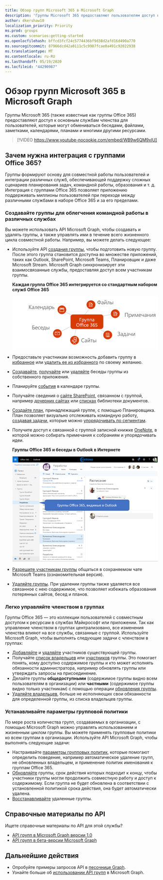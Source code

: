 ```yaml
---
title: Обзор групп Microsoft 365 в Microsoft Graph
description: 'Группы Microsoft 365 предоставляют пользователям доступ к основным службам членства для обмена беседами, файлами, заметками, календарями, планами и многими другими ресурсами. '
author: dkershaw10
localization_priority: Priority
ms.prod: groups
ms.custom: scenarios:getting-started
ms.openlocfilehash: bffcd3fcf24c5774436bf9d38d2afd16d490a770
ms.sourcegitcommit: 87966dcd42a0111c5c9987fcae0a491c92022938
ms.translationtype: MT
ms.contentlocale: ru-RU
ms.lasthandoff: 05/19/2020
ms.locfileid: "44290987"
---
```

# <a name="overview-of-microsoft-365-groups-in-microsoft-graph"></a>Обзор групп Microsoft 365 в Microsoft Graph

Группы Microsoft 365 (также известные как группы Office 365) предоставляют доступ к основным службам членства для пользователей, которые могут обмениваться беседами, файлами, заметками, календарями, планами и многими другими ресурсами. 


> [!VIDEO https://www.youtube-nocookie.com/embed/WB9w6QM9xIU]

## <a name="why-integrate-with-office-365-groups"></a>Зачем нужна интеграция с группами Office 365?   

Группы формируют основу для совместной работы пользователей и интеграции различных служб, обеспечивающей поддержку сложных сценариев планирования задач, командной работы, образования и т. д. Интеграция с группами Office 365 позволяет приложению поддерживать миллионы пользователей при переходе между различными службами в наборе Office 365 и за его пределами.  
 
### <a name="create-groups-to-facilitate-teamwork-across-services"></a>Создавайте группы для облегчения командной работы в различных службах 
 
Вы можете использовать API Microsoft Graph, чтобы создавать и удалять группы, а также управлять ими в течение всего жизненного цикла совместной работы. Например, вы можете делать следующее:  
 
- Используйте API [создания группы](/graph/api/group-post-groups?view=graph-rest-1.0), чтобы подготовить новую группу. После этого группа становится доступна во множестве приложений, таких как Outlook, SharePoint, Microsoft Teams, Планировщик и даже Microsoft Stream. Microsoft Graph синхронизирует эти взаимосвязанные службы, предоставляя доступ всем участникам группы.  
 
    **Каждая группа Office 365 интегрируется со стандартным набором служб Office 365**

    ![Схема интеграции группы Office 365 с файлами, заметками, задачами, сайтами, беседами и календарем](images/office365-groups-concept-overview-related-services-infographic.png)  

- Предоставьте участникам возможность добавить группу в [избранное](/graph/api/group-addfavorite?view=graph-rest-1.0) или [удалить ее из избранного](/graph/api/group-removefavorite?view=graph-rest-1.0) по своему желанию. 
- [Создавайте](/graph/api/group-post-conversations?view=graph-rest-1.0), [получайте](/graph/api/group-get-conversation?view=graph-rest-1.0) или [удаляйте](/graph/api/group-delete-conversation?view=graph-rest-1.0) беседы группы из собственного приложения. 
- Планируйте [события](/graph/api/resources/event?view=graph-rest-1.0) в календаре группы. 
- Получайте сведения о [сайте SharePoint](/graph/api/resources/site?view=graph-rest-1.0), связанном с группой, например [дочерних сайтах](/graph/api/site-list-subsites?view=graph-rest-1.0) или [списках](/graph/api/list-list?view=graph-rest-1.0) библиотеки документов. 
- [Создайте план](/graph/api/planner-post-buckets?view=graph-rest-1.0), принадлежащий группе, с помощью Планировщика. План позволяет визуально отслеживать командную работу, [создавая задачи](/graph/api/planner-post-tasks?view=graph-rest-1.0), которые можно [упорядочивать по сегментам](/graph/api/planner-post-buckets?view=graph-rest-1.0). 
- Получите доступ к связанной с группой записной книжке [OneNote](/graph/api/resources/onenote?view=graph-rest-1.0), в которой можно собирать примечания к собраниям и упорядочивать идеи. 
  
    **Группы Office 365 и беседы в Outlook в Интернете**

    ![Снимок экрана Outlook в Интернете с группами в папке "Группы"](images/office365-groups-concept-overview-groups-in-outlook.png) 

- [Разрешите участникам группы](/graph/api/team-put-teams?view=graph-rest-beta) общаться в сохраняемом чате Microsoft Teams (ознакомительная версия).  
- [Удаляйте группы](/graph/api/group-delete?view=graph-rest-1.0). При удалении группы также удаляется все связанное с нею содержимое, что позволяет избежать образования потерянных сайтов, бесед и планов. 
 
### <a name="manage-group-membership-seamlessly"></a>Легко управляйте членством в группах 
 
Группы Office 365 — это коллекции пользователей с совместным доступом к ресурсам в службах Майкрософт или приложении. Так как управление членством в группах централизовано, все изменения членства влияют на все службы, связанные с группой. Используйте Microsoft Graph, чтобы выполнять следующие задачи с членством в группах:
 
- [Добавляйте](/graph/api/group-post-members?view=graph-rest-1.0) и [удаляйте](/graph/api/group-delete-members?view=graph-rest-1.0) участников существующей группы. 
- Получайте [список владельцев](/graph/api/group-list-owners?view=graph-rest-1.0) или [участников](/graph/api/group-list-members?view=graph-rest-1.0) группы. Это помогает понять, кому доступно содержимое группы и кто может исполнять обязанности администратора, например обновлять группы или утверждать запросы на присоединение. 
- Делайте группы **общедоступными** (содержимое группы видно всем пользователям в организации) или **частными** (содержимое группы видно только участникам) с помощью операции [обновления группы](/graph/api/group-update?view=graph-rest-1.0). 
- [Удаляйте владельцев](/graph/api/group-delete-owners?view=graph-rest-1.0), больше не исполняющих свои обязанности для определенной группы, из списка владельцев группы. 
 
### <a name="establish-and-maintain-group-policy-settings"></a>Устанавливайте параметры групповой политики 
 
По мере роста количества групп, создаваемых в организации, с помощью Microsoft Graph можно управлять использованием и жизненным циклом группы. Вы можете применять групповые политики ко всем группам в организации. Используйте API Microsoft Graph, чтобы выполнять следующие задачи:

- Настраивайте [параметры групповых политик](/graph/api/resources/groupsetting?view=graph-rest-1.0), которые помогают определить поведение, например автоматическое удаление групп, не обновленных владельцем, и применение политик именования к группам Office 365. 
- [Обновляйте](/graph/api/group-renew?view=graph-rest-1.0) группы, срок действия которых подходит к концу, чтобы участники группы могли продолжить совместную работу и доступ к содержимому. Если группа не будет обновлена в соответствии с установленной политикой срока действия, она будет автоматически удалена. 
- [Восстанавливайте](/graph/api/directory-deleteditems-restore?view=graph-rest-1.0) удаленные группы.

## <a name="api-reference"></a>Справочные материалы по API
Ищете справочные материалы по API для этой службы?

- [API групп в Microsoft Graph версии 1.0](/graph/api/resources/groups-overview?view=graph-rest-1.0)
- [API групп в бета-версии Microsoft Graph](/graph/api/resources/groups-overview?view=graph-rest-beta)


## <a name="next-steps"></a>Дальнейшие действия

- Опробуйте примеры запросов API в [песочнице Graph](https://developer.microsoft.com/graph/graph-explorer). 
- Узнайте больше об [использовании API групп](/graph/api/resources/groups-overview?view=graph-rest-1.0) в Microsoft Graph.

